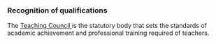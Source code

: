 ###  Recognition of qualifications

The [ Teaching Council ](https://www.teachingcouncil.ie/en/) is the statutory
body that sets the standards of academic achievement and professional training
required of teachers.
